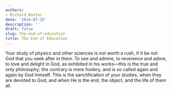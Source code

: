 ```yaml
---
authors:
- Richard Baxter
date: '2014-07-25'
description: ''
draft: false
slug: the-end-of-education
title: The End of Education
---
```

Your study of physics and other sciences is not worth a rush, if it be not God that you seek after in them. To see and admire, to reverence and adore, to love and delight in God, as exhibited in his works—this is the true and only philosophy; the contrary is mere foolery, and is so called again and again by God himself. This is the sanctification of your studies, when they are devoted to God, and when He is the end, the object, and the life of them all.



